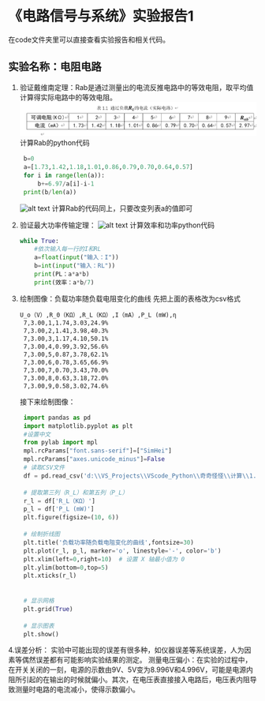 # 《电路信号与系统》实验报告1

在code文件夹里可以直接查看实验报告和相关代码。

## 实验名称：电阻电路

1. 验证戴维南定理：Rab是通过测量出的电流反推电路中的等效电阻，取平均值计算得实际电路中的等效电阻。
   ![alt text](images/1.png)
   计算Rab的python代码

   ```python
    b=0
    a=[1.73,1.42,1.18,1.01,0.86,0.79,0.70,0.64,0.57]
    for i in range(len(a)):
        b+=6.97/a[i]-i-1
    print(b/len(a))
    ```

    ![alt text](images/2.png)
    计算Rab的代码同上，只要改变列表a的值即可
2. 验证最大功率传输定理：
    ![alt text](images/3.png)
    计算效率和功率python代码

    ```python
    while True:
        #依次输入每一行的I和RL
        a=float(input("输入：I"))
        b=int(input("输入：RL"))
        print(PL：a*a*b)
        print(效率：a*b/7)
   ```

3. 绘制图像：负载功率随负载电阻变化的曲线
   先把上面的表格改为csv格式

   ```csv
   U_o（V）,R_0（KΩ）,R_L（KΩ）,I（mA）,P_L (mW),η
    7,3.00,1,1.74,3.03,24.9%
    7,3.00,2,1.41,3.98,40.3%
    7,3.00,3,1.17,4.10,50.1%
    7,3.00,4,0.99,3.92,56.6%
    7,3.00,5,0.87,3.78,62.1%
    7,3.00,6,0.78,3.65,66.9%
    7,3.00,7,0.70,3.43,70.0%
    7,3.00,8,0.63,3.18,72.0%
    7,3.00,9,0.58,3.02,74.6%
   ```

    接下来绘制图像：

   ```python
    import pandas as pd
    import matplotlib.pyplot as plt
    #设置中文
    from pylab import mpl
    mpl.rcParams["font.sans-serif"]=["SimHei"]
    mpl.rcParams["axes.unicode_minus"]=False
    # 读取CSV文件
    df = pd.read_csv('d:\\VS_Projects\\VScode_Python\\奇奇怪怪\\计算\\1.csv')

    # 提取第三列（R_L）和第五列（P_L）
    r_l = df['R_L（KΩ）']
    p_l = df['P_L (mW)']
    plt.figure(figsize=(10, 6))

    # 绘制折线图
    plt.title('负载功率随负载电阻变化的曲线',fontsize=30)
    plt.plot(r_l, p_l, marker='o', linestyle='-', color='b')
    plt.xlim(left=0,right=10)  # 设置 X 轴最小值为 0
    plt.ylim(bottom=0,top=5)  
    plt.xticks(r_l)


    # 显示网格
    plt.grid(True)

    # 显示图表
    plt.show()
    ```

4.误差分析：
    实验中可能出现的误差有很多种，如仪器误差等系统误差，人为因素等偶然误差都有可能影响实验结果的测定。
    测量电压偏小：在实验的过程中，在开关关闭的一刻，电源的示数由9V、5V变为8.996V和4.996V，可能是电源内阻所引起的在输出的时候就偏小。其次，在电压表直接接入电路后，电压表内阻导致测量时电路的电流减小，使得示数偏小。
